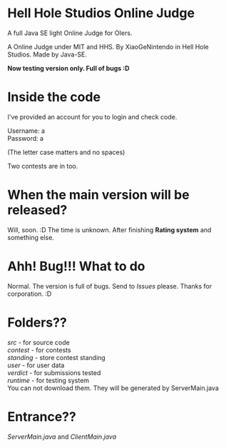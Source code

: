 # Hell Hole Studios Online Judge
A full Java SE light Online Judge for OIers.

A Online Judge under MIT and HHS. By XiaoGeNintendo in Hell Hole Studios. Made by Java-SE. 

<b> Now testing version only. Full of bugs :D </b>

# Inside the code
I've provided an account for you to login and check code.

Username: a <br/> Password: a <br/>

(The letter case matters and no spaces)

Two contests are in too. 

# When the main version will be released?

Will, soon. :D The time is unknown. After finishing <b>Rating system</b> and something else.

# Ahh! Bug!!! What to do

Normal. The version is full of bugs. Send to *Issues* please. Thanks for corporation. :D

# Folders??

*src* - for source code <br/>
*contest* - for contests <br/>
*standing* - store contest standing <br/>
*user* - for user data <br/>
*verdict* - for submissions tested <br/>
*runtime* - for testing system <br/>
You can not download them. They will be generated by ServerMain.java

# Entrance??

*ServerMain.java* and *ClientMain.java*
